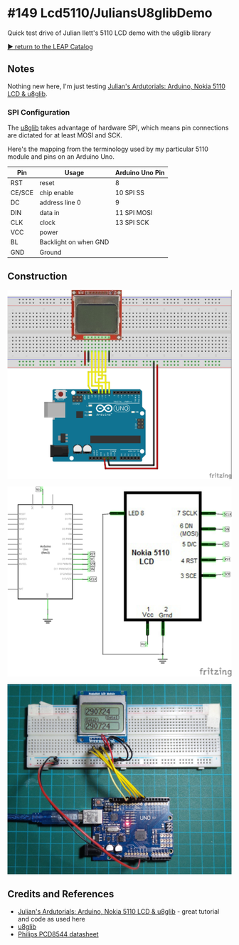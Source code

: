# #149 Lcd5110/JuliansU8glibDemo

Quick test drive of Julian Ilett's 5110 LCD demo with the u8glib library


[:arrow_forward: return to the LEAP Catalog](http://leap.tardate.com)

## Notes

Nothing new here, I'm just testing [Julian's Ardutorials: Arduino, Nokia 5110 LCD & u8glib](https://youtu.be/t31n6Y-0bYg).

### SPI Configuration

The [u8glib](https://github.com/olikraus/u8glib) takes advantage of hardware SPI, which means
pin connections are dictated for at least MOSI and SCK.

Here's the mapping from the terminology used by my particular 5110 module and pins on an Arduino Uno.

| Pin    | Usage                 | Arduino Uno Pin |
|--------|-----------------------|-----------------|
| RST    | reset                 | 8               |
| CE/SCE | chip enable           | 10 SPI SS       |
| DC     | address line 0        | 9               |
| DIN    | data in               | 11 SPI MOSI     |
| CLK    | clock                 | 13 SPI SCK      |
| VCC    | power                 |                 |
| BL     | Backlight on when GND |                 |
| GND    | Ground                |                 |


## Construction

![Breadboard](./assets/JuliansU8glibDemo_bb.jpg?raw=true)

![The Schematic](./assets/JuliansU8glibDemo_schematic.jpg?raw=true)

![The Build](./assets/JuliansU8glibDemo_build.jpg?raw=true)

## Credits and References
* [Julian's Ardutorials: Arduino, Nokia 5110 LCD & u8glib](https://youtu.be/t31n6Y-0bYg) - great tutorial and code as used here
* [u8glib](https://github.com/olikraus/u8glib)
* [Philips PCD8544 datasheet](http://eia.udg.edu/~forest/PCD8544_1.pdf)
